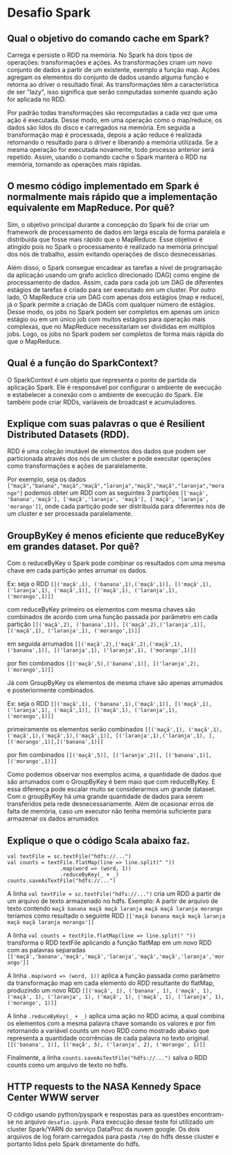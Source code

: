 # Desafio Spark

## Qual o objetivo do comando cache em Spark?

Carrega e persiste o RDD na memória. No Spark há dois tipos de operações: transformações e ações. As transformações criam um novo conjunto de dados a partir de um existente, exemplo a função map. Ações agregam os elementos do conjunto de dados usando alguma função e retorna ao driver o resultado final. As transformações têm a característica de ser "lazy", isso significa que serão computadas somente quando ação for aplicada no RDD. 

Por padrão todas transformações são recomputadas a cada vez que uma ação é executada. Desse modo, em uma operação como o map/reduce, os dados são lidos do disco e carregados na memória. Em seguida a transformação map é processada, depois a ação reduce é realizada retornando o resultado para o driver e liberando a memória utilizada. Se a mesma operação for executada novamente, todo processo anterior será repetido. Assim, usando o comando cache o Spark manterá o RDD na memória, tornando as operações mais rápidas.

## O mesmo código implementado em Spark é normalmente mais rápido que a implementação equivalente em MapReduce. Por quê?

Sim, o objetivo principal durante a concepção do Spark foi de criar um framework de processamento de dados em larga escala de forma paralela e distribuída que fosse mais rápido que o MapReduce. Esse objetivo é atingido pois no Spark o processamento é realizado na memória principal dos nós de trabalho, assim evitando operações de disco desnecessárias. 

Além disso, o Spark consegue encadear as tarefas a nível de programação da aplicação usando um grafo acíclico direcionado (DAG) como engine de processamento de dados. Assim, cada para cada job um DAG de diferentes estágios de tarefas é criado para ser executado em um cluster. Por outro lado, O MapReduce cria um DAG com apenas dois estágios (map e reduce), já o Spark permite a criação de DAGs com qualquer número de estágios. Desse modo, os jobs no Spark podem ser completos em apenas um único estágio ou em um único job com muitos estágios para operação mais complexas, que no MapReduce necessitariam ser divididas em múltiplos jobs. Logo, os jobs no Spark podem ser completos de forma mais rápida do que o MapReduce.

## Qual é a função do SparkContext?

O SparkContext é um objeto que representa o ponto de partida da aplicação Spark. Ele é responsável por configurar o ambiente de execução e estabelecer a conexão com o ambiente de execução do Spark. Ele também pode criar RDDs, variáveis de broadcast e acumuladores.

## Explique com suas palavras o que é Resilient Distributed Datasets (RDD).

RDD é uma coleção imutável de elementos dos dados que podem ser particionada através dos nós de um cluster e pode executar operações como transformações e ações de paralelamente.

Por exemplo, seja os dados `` ["maçã","banana","maçã","maçã","laranja","maçã","maçã","laranja","morango"]`` podemos obter um RDD com as seguintes 3 partições ``[['maçã', 'banana','maçã'], ['maçã','laranja', 'maçã'], ['maçã', 'laranja', 'morango']]``, onde cada partição pode ser distribuída para diferentes nós de um cluster e ser processada paralelamente.

## GroupByKey é menos eficiente que reduceByKey em grandes dataset. Por quê?

Com o reduceByKey o Spark pode combinar os resultados com uma mesma chave em cada partição antes arrumar os dados. 

Ex: seja o RDD 
``[[('maçã',1), ('banana',1),('maçã',1)], [('maçã',1),('laranja',1), ('maçã',1)], [('maçã',1), ('laranja',1), ('morango',1)]]``

com reduceByKey primeiro os elementos com mesma chaves são combinados de acordo com uma função passada por parâmetro em cada partição
``[[('maçã',2), ('banana',1)], [('maçã',2),('laranja',1)], [('maçã',1), ('laranja',1), ('morango',1)]]``

em seguida arrumados
``[[('maçã',2),('maçã',2),('maçã',1),('banana',1)], [('laranja',1), ('laranja',1), ('morango',1)]]``

por fim combinados
``[[('maçã',5),('banana',1)], [('laranja',2), ('morango',1)]]``

Já com GroupByKey os elementos de mesma chave são apenas arrumados e posteriormente combinados.

Ex: seja o RDD
``[[('maçã',1), ('banana',1),('maçã',1)], [('maçã',1),('laranja',1), ('maçã',1)], [('maçã',1), ('laranja',1), ('morango',1)]]``

primeiramente os elementos serão combinados
``[[('maçã',1), ('maçã',1),('maçã',1),('maçã',1),('maçã',1)], [('laranja',1),('laranja',1), ], [('morango',1)],[('banana',1)]]``

por fim combinados
``[[('maçã',5)], [('laranja',2)], [('banana',1)], [('morango',1)]]``

Como podemos observar nos exemplos acima, a quantidade de dados que são arrumados com o GroupByKey é bem maio que com reduceByKey. E essa diferença pode escalar muito se considerarmos um grande dataset. Com o groupByKey há uma grande quantidade de dados para serem transferidos pela rede desnecessariamente. Além de ocasionar erros de falta de memória, caso um executor não tenha memória suficiente para armazenar os dados arrumados

## Explique o que o código Scala abaixo faz.

```
val textFile = sc.textFile("hdfs://...")
val counts = textFile.flatMap(line => line.split(" "))
                 .map(word => (word, 1))
                 .reduceByKey(_ + _)
counts.saveAsTextFile("hdfs://...")
```

A linha ``val textFile = sc.textFile("hdfs://...")`` cria um RDD a partir de um arquivo de texto armazenado no hdfs.
Exemplo: A partir de arquivo de texto contendo ``maçã banana maçã maçã laranja maçã maçã laranja morango`` teríamos como resultado o seguinte RDD ``[['maçã banana maçã maçã laranja maçã maçã laranja morango']]``

A linha ``val counts = textFile.flatMap(line => line.split(" "))`` transforma o RDD textFile aplicando a função flatMap em um novo RDD com as palavras separadas 
``[['maçã','banana','maçã','maçã','laranja','maçã','maçã','laranja','morango']]``

A linha ``.map(word => (word, 1))`` aplica a função passada como parâmetro da transformação map em cada elemento do RDD resultante do flatMap, produzindo um novo RDD
``[[('maçã', 1), ('banana', 1), ('maçã', 1), ('maçã', 1), ('laranja', 1), ('maçã', 1), ('maçã', 1), ('laranja', 1),('morango', 1)]]``

A linha ``.reduceByKey(_ + _)`` aplica uma ação no RDD acima, a qual combina os elementos com a mesma palavra chave somando os valores e por fim retornando a variável counts um novo RDD como mostrado abaixo que representa a quantidade ocorrências de cada palavra no texto original.
``[[('banana', 1)], [('maçã', 5), ('laranja', 2), ('morango', 1)]]``

Finalmente, a linha ``counts.saveAsTextFile("hdfs://...")`` salva o RDD counts como um arquivo de texto no hdfs.

## HTTP requests to the NASA Kennedy Space Center WWW server

O código usando python/pyspark e respostas para as questões encontram-se no arquivo ``desafio.ipynb``. Para execução desse teste foi utilizado um cluster Spark/YARN do serviço DataProc da nuvem google. Os dois arquivos de log foram carregados para pasta ``/tmp`` do hdfs desse cluster e portanto lidos pelo Spark diretamente do hdfs.


